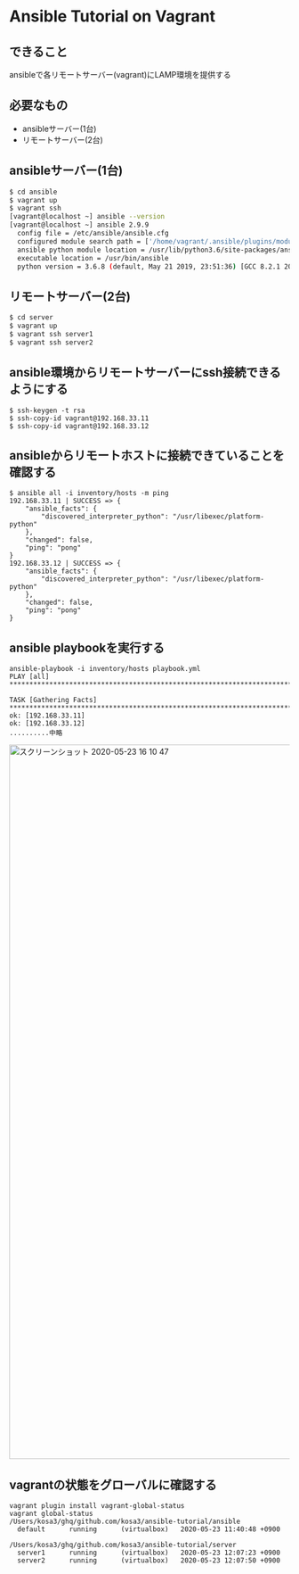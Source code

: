 # Ansible Tutorial on Vagrant

## できること

ansibleで各リモートサーバー(vagrant)にLAMP環境を提供する

## 必要なもの

 - ansibleサーバー(1台)
 - リモートサーバー(2台)

## ansibleサーバー(1台)

```sh
$ cd ansible
$ vagrant up
$ vagrant ssh
[vagrant@localhost ~] ansible --version
[vagrant@localhost ~] ansible 2.9.9
  config file = /etc/ansible/ansible.cfg
  configured module search path = ['/home/vagrant/.ansible/plugins/modules', '/usr/share/ansible/plugins/modules']
  ansible python module location = /usr/lib/python3.6/site-packages/ansible
  executable location = /usr/bin/ansible
  python version = 3.6.8 (default, May 21 2019, 23:51:36) [GCC 8.2.1 20180905 (Red Hat 8.2.1-3)]
```

## リモートサーバー(2台)

```sh
$ cd server
$ vagrant up
$ vagrant ssh server1
$ vagrant ssh server2
```

## ansible環境からリモートサーバーにssh接続できるようにする

```
$ ssh-keygen -t rsa
$ ssh-copy-id vagrant@192.168.33.11
$ ssh-copy-id vagrant@192.168.33.12
```

## ansibleからリモートホストに接続できていることを確認する

```
$ ansible all -i inventory/hosts -m ping
192.168.33.11 | SUCCESS => {
    "ansible_facts": {
        "discovered_interpreter_python": "/usr/libexec/platform-python"
    },
    "changed": false,
    "ping": "pong"
}
192.168.33.12 | SUCCESS => {
    "ansible_facts": {
        "discovered_interpreter_python": "/usr/libexec/platform-python"
    },
    "changed": false,
    "ping": "pong"
}
```

## ansible playbookを実行する

```
ansible-playbook -i inventory/hosts playbook.yml
PLAY [all] **************************************************************************************************************

TASK [Gathering Facts] **************************************************************************************************
ok: [192.168.33.11]
ok: [192.168.33.12]
..........中略
```

<img width="1281" alt="スクリーンショット 2020-05-23 16 10 47" src="https://user-images.githubusercontent.com/19683276/82725594-eaa9e480-9d18-11ea-9409-4f50e623158e.png">


## vagrantの状態をグローバルに確認する

```
vagrant plugin install vagrant-global-status
vagrant global-status
/Users/kosa3/ghq/github.com/kosa3/ansible-tutorial/ansible
  default      running      (virtualbox)   2020-05-23 11:40:48 +0900

/Users/kosa3/ghq/github.com/kosa3/ansible-tutorial/server
  server1      running      (virtualbox)   2020-05-23 12:07:23 +0900
  server2      running      (virtualbox)   2020-05-23 12:07:50 +0900
```

